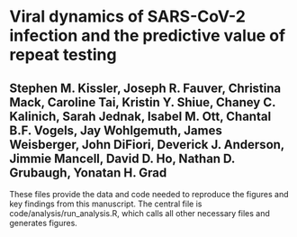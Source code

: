 # Viral dynamics of SARS-CoV-2 infection and the predictive value of repeat testing
## Stephen M. Kissler, Joseph R. Fauver, Christina Mack, Caroline Tai, Kristin Y. Shiue, Chaney C. Kalinich, Sarah Jednak, Isabel M. Ott, Chantal B.F. Vogels, Jay Wohlgemuth, James Weisberger, John DiFiori, Deverick J. Anderson, Jimmie Mancell, David D. Ho, Nathan D. Grubaugh, Yonatan H. Grad

These files provide the data and code needed to reproduce the figures and key findings from this manuscript. The central file is code/analysis/run_analysis.R, which calls all other necessary files and generates figures. 